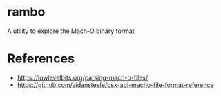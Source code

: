 # rambo
A utility to explore the Mach-O binary format

# References
* https://lowlevelbits.org/parsing-mach-o-files/
* https://github.com/aidansteele/osx-abi-macho-file-format-reference
